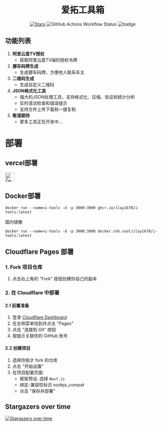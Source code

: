 <h1 align="center">爱拓工具箱</h1>

<div align="center">

[![Stars](https://img.shields.io/github/stars/iLay1678/i-tools?style=flat)](https://github.com/iLay1678/i-tools)
![GitHub Actions Workflow Status](https://img.shields.io/github/actions/workflow/status/iLay1678/i-tools/docker-build.yml)
![badge](https://cnb.cool/ilay1678/i-tools/-/badge/git/latest/ci/status/push)

</div>



## 功能列表
1. **阿里云盘TV授权**
   - 获取阿里云盘TV端的授权令牌
2. **挪车码牌生成**
   - 生成挪车码牌，方便他人联系车主
3. **二维码生成**
   - 生成自定义二维码
4. **JSON格式化工具**
   - 强大的JSON处理工具，支持格式化、压缩、验证和统计分析
   - 实时语法检查和错误提示
   - 支持文件上传下载和一键复制
5. **敬请期待**
   - 更多工具正在开发中...

# 部署

## vercel部署
[<img src="https://vercel.com/button" alt="Deploy on vercel" height="30">](https://vercel.com/new/clone?repository-url=https%3A%2F%2Fgithub.com%2FiLay1678%2Fi-tools&&project-name=i-tools&repository-name=i-tools)

## Docker部署
```
docker run --name=i-tools -d -p 3000:3000 ghcr.io/ilay1678/i-tools:latest 
```
国内镜像
```
docker run --name=i-tools -d -p 3000:3000 docker.cnb.cool/ilay1678/i-tools:latest 
```


## Cloudflare Pages 部署
### 1. Fork 项目仓库
1. 点击右上角的 "Fork" 按钮创建你自己的副本
### 2. 在 Cloudflare 中部署
#### 2.1 前置准备
1. 登录 [Cloudflare Dashboard](https://dash.cloudflare.com)
2. 在左侧菜单找到并点击 "Pages"
3. 点击 "连接到 Git" 按钮
4. 按提示关联你的 GitHub 账号
#### 2.2 创建项目
1. 选择你刚才 fork 的仓库
2. 点击 "开始设置"
3. 在项目配置页面:
   - 框架预设: 选择 `Next.js`
   - 绑定-兼容性标识 nodejs_compat
   - 点击 "保存并部署"

## Stargazers over time
[![Stargazers over time](https://starchart.cc/iLay1678/i-tools.svg?variant=adaptive)](https://starchart.cc/iLay1678/i-tools)